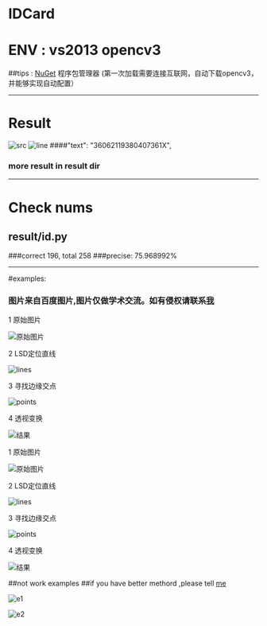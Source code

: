# IDCard 
# ENV : vs2013 opencv3  
##tips : [NuGet](http://www.nuget.org/) 程序包管理器 (第一次加载需要连接互联网，自动下载opencv3，并能够实现自动配置）
******

# Result
![src](all/result/20121106024546582688.jpg)
![line](all/line/100062.jpg)
####"text": "36062119380407361X",
### more result in result dir
******
# Check nums
## result/id.py
###correct 196, total 258
###precise: 75.968992%
******

#examples:
### 图片来自百度图片,图片仅做学术交流。如有侵权请联系[我](mailto:1099905725@qq.com)
1 原始图片

![原始图片](./images/src.JPG)

2 LSD定位直线

![lines](./images/lines.jpg)

3 寻找边缘交点

![points](./images/point.jpg)

4 透视变换

![结果](./images/result.jpg)

1 原始图片

![原始图片](./images/src2.JPG)

2 LSD定位直线

![lines](./images/lines2.jpg)

3 寻找边缘交点

![points](./images/point2.jpg)

4 透视变换

![结果](./images/result2.jpg)

##not work examples 
##if you have better methord ,please tell [me](mailto:1099905725@qq.com)

![e1](./images/notworkexample1.png)

![e2](./images/notworkexample2.jpg)
